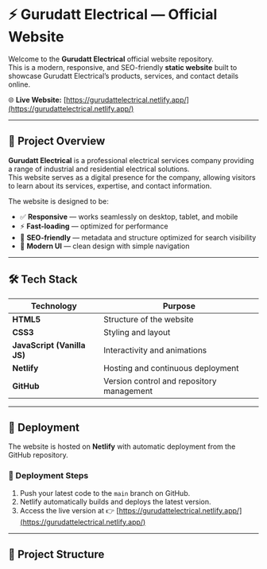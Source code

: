 # ⚡ Gurudatt Electrical — Official Website

Welcome to the **Gurudatt Electrical** official website repository.  
This is a modern, responsive, and SEO-friendly **static website** built to showcase Gurudatt Electrical’s products, services, and contact details online.

🌐 **Live Website:** [https://gurudattelectrical.netlify.app/](https://gurudattelectrical.netlify.app/)

---

## 📖 Project Overview

**Gurudatt Electrical** is a professional electrical services company providing a range of industrial and residential electrical solutions.  
This website serves as a digital presence for the company, allowing visitors to learn about its services, expertise, and contact information.

The website is designed to be:
- ✅ **Responsive** — works seamlessly on desktop, tablet, and mobile
- ⚡ **Fast-loading** — optimized for performance
- 🧭 **SEO-friendly** — metadata and structure optimized for search visibility
- 🎨 **Modern UI** — clean design with simple navigation

---

## 🛠️ Tech Stack

| Technology | Purpose |
|-------------|----------|
| **HTML5** | Structure of the website |
| **CSS3** | Styling and layout |
| **JavaScript (Vanilla JS)** | Interactivity and animations |
| **Netlify** | Hosting and continuous deployment |
| **GitHub** | Version control and repository management |

---

## 🚀 Deployment

The website is hosted on **Netlify** with automatic deployment from the GitHub repository.

### 🔧 Deployment Steps
1. Push your latest code to the `main` branch on GitHub.
2. Netlify automatically builds and deploys the latest version.
3. Access the live version at 👉 [https://gurudattelectrical.netlify.app/](https://gurudattelectrical.netlify.app/)

---

## 📁 Project Structure

